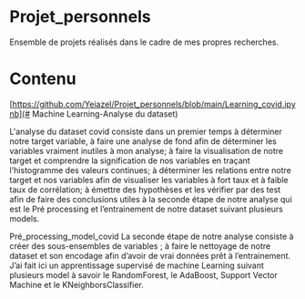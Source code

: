 # Projet_personnels 
Ensemble de projets réalisés dans le cadre de mes propres recherches.
# Contenu

[https://github.com/Yeiazel/Projet_personnels/blob/main/Learning_covid.ipynb](# Machine Learning-Analyse du dataset)

L'analyse du dataset covid consiste dans un premier temps à déterminer notre target variable, à faire une analyse de fond afin de déterminer les variables vraiment inutiles à mon analyse; à faire la visualisation de notre target et comprendre la signification de nos variables en traçant l'histogramme des valeurs continues; à déterminer les relations entre notre target et nos variables afin de visualiser les variables à fort taux et à faible taux de corrélation; à émettre des hypothèses et les vérifier par des test afin de faire des conclusions utiles à la seconde étape de notre analyse qui est le Pré processing et l’entrainement de notre dataset suivant plusieurs models.

Pré_processing_model_covid
La seconde étape de notre analyse consiste à créer des sous-ensembles de variables ; à faire le nettoyage de notre dataset et son encodage afin d’avoir de vrai données prêt à l’entrainement. J’ai fait ici un apprentissage supervisé de machine Learning suivant plusieurs model à savoir le RandomForest, le AdaBoost, Support Vector Machine et le KNeighborsClassifier.
